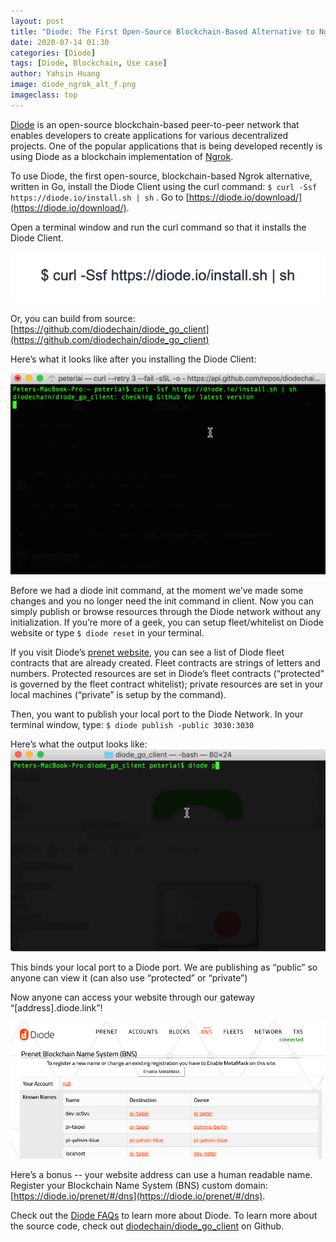 ```yaml
---
layout: post
title: "Diode: The First Open-Source Blockchain-Based Alternative to Ngrok"
date: 2020-07-14 01:30
categories: [Diode]
tags: [Diode, Blockchain, Use case]
author: Yahsin Huang
image: diode_ngrok_alt_f.png
imageclass: top
---
```


[Diode](https://github.com/diodechain/diode_go_client) is an open-source blockchain-based peer-to-peer network that enables developers to create applications for various decentralized projects. One of the popular applications that is being developed recently is using Diode as a blockchain implementation of [Ngrok](https://ngrok.com/).

To use Diode, the first open-source, blockchain-based Ngrok alternative, written in Go, install the Diode Client using the curl command: `$ curl -Ssf https://diode.io/install.sh | sh` . Go to [https://diode.io/download/](https://diode.io/download/). 

Open a terminal window and run the curl command so that it installs the Diode Client. 

![alt_text](images/blog/diode_ngrok_1.png "image_tooltip")


Or, you can build from source: [https://github.com/diodechain/diode_go_client](https://github.com/diodechain/diode_go_client) 

Here’s what it looks like after you installing the Diode Client: 

![alt_text](images/blog/diode_install_ngrok.gif "image_tooltip")

Before we had a diode init command, at the moment we’ve made some changes and you no longer need the init command in client. Now you can simply publish or browse resources through the Diode network without any initialization. If you’re more of a geek, you can setup fleet/whitelist on Diode website or type `$ diode reset` in your terminal.

If you visit Diode’s [prenet website](https://diode.io/prenet/#/dns), you can see a list of Diode fleet contracts that are already created. Fleet contracts are strings of letters and numbers. Protected resources are set in Diode’s fleet contracts (“protected” is governed by the fleet contract whitelist); private resources are set in your local machines (“private” is setup by the command). 

Then, you want to publish your local port to the Diode Network. In your terminal window, type: `$ diode publish -public 3030:3030`  

Here’s what the output looks like:
![alt_text](images/blog/gif_diode_publish.gif "image_tooltip")

This binds your local port to a Diode port. We are publishing as “public” so anyone can view it (can also use “protected” or “private”) 

Now anyone can access your website through our gateway “[address].diode.link”!

![alt_text](images/blog/diode_ngrok_prenet.png "image_tooltip")

Here’s a bonus -- your website address can use a human readable name. Register your Blockchain Name System (BNS) custom domain: [https://diode.io/prenet/#/dns](https://diode.io/prenet/#/dns). 

Check out the [Diode FAQs](https://github.com/diodechain/wiki/wiki/FAQs) to learn more about Diode. To learn more about the source code, check out [diodechain/diode_go_client](https://github.com/diodechain/diode_go_client) on Github.